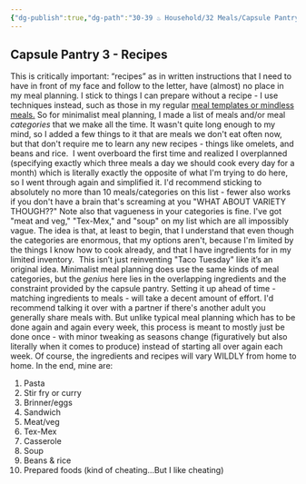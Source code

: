 ```yaml
---
{"dg-publish":true,"dg-path":"30-39 ♨️ Household/32 Meals/Capsule Pantry 3 - Recipes.md","dg-permalink":"capsule-pantry-3","permalink":"/capsule-pantry-3/","noteIcon":"","created":"2023-08-28T13:12:00","updated":"2023-08-28T22:22:07.000-04:00"}
---
```



## Capsule Pantry 3 - Recipes
This is critically important: “recipes” as in written instructions that I need to have in front of my face and follow to the letter, have (almost) no place in my meal planning. I stick to things I can prepare without a recipe - I use techniques instead, such as those in my regular [meal templates or mindless meals.](https://nerdishmom.com/executive-dysfunction-in-the-kitchen/)
So for minimalist meal planning, I made a list of meals and/or meal _categories_ that we make all the time. It wasn't quite long enough to my mind, so I added a few things to it that are meals we don't eat often now, but that don't require me to learn any new recipes - things like omelets, and beans and rice. 
I went overboard the first time and realized I overplanned (specifying exactly which three meals a day we should cook every day for a month) which is literally exactly the opposite of what I'm trying to do here, so I went through again and simplified it. 
I'd recommend sticking to absolutely no more than 10 meals/categories on this list - fewer also works if you don't have a brain that's screaming at you "WHAT ABOUT VARIETY THOUGH??" 
Note also that vagueness in your categories is fine. I've got "meat and veg," "Tex-Mex," and "soup" on my list which are all impossibly vague. The idea is that, at least to begin, that I understand that even though the categories are enormous, that my options aren't, because I'm limited by the things I know how to cook already, and that I have ingredients for in my limited inventory. 
This isn’t just reinventing "Taco Tuesday" like it’s an original idea. Minimalist meal planning does use the same kinds of meal categories, but the *genius* here lies in the overlapping ingredients and the constraint provided by the capsule pantry. Setting it up ahead of time - matching ingredients to meals - will take a decent amount of effort. I'd recommend talking it over with a partner if there's another adult you generally share meals with. But unlike typical meal planning which has to be done again and again every week, this process is meant to mostly just be done once - with minor tweaking as seasons change (figuratively but also literally when it comes to produce) instead of starting all over again each week.
Of course, the ingredients and recipes will vary WILDLY from home to home. In the end, mine are:  
1. Pasta  
2. Stir fry or curry  
3. Brinner/eggs  
4. Sandwich  
5. Meat/veg  
6. Tex-Mex  
7. Casserole  
8. Soup  
9. Beans & rice  
10. Prepared foods (kind of cheating...But I like cheating)